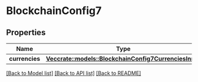 # BlockchainConfig7

## Properties

Name | Type | Description | Notes
------------ | ------------- | ------------- | -------------
**currencies** | [**Vec<crate::models::BlockchainConfig7CurrenciesInner>**](BlockchainConfig_7_currencies_inner.md) |  | 

[[Back to Model list]](../README.md#documentation-for-models) [[Back to API list]](../README.md#documentation-for-api-endpoints) [[Back to README]](../README.md)


